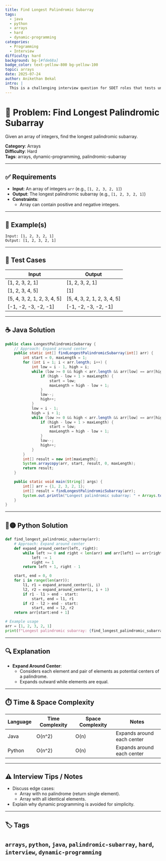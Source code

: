 ```yaml
---
title: Find Longest Palindromic Subarray
tags:
  - java
  - python
  - arrays
  - hard
  - dynamic-programming
categories:
  - Programming
  - Interview
difficulty: hard
background: bg-[#fde68a]
badge_color: text-yellow-800 bg-yellow-100
topic: arrays
date: 2025-07-24
author: Anikethan Bekal
intro: |
  This is a challenging interview question for SDET roles that tests understanding of array manipulation and dynamic programming techniques.
---
```


# 🧠 Problem: Find Longest Palindromic Subarray

Given an array of integers, find the longest palindromic subarray.

**Category**: Arrays  
**Difficulty**: Hard  
**Tags**: arrays, dynamic-programming, palindromic-subarray

---

## ✅ Requirements
- **Input**: An array of integers `arr` (e.g., `[1, 2, 3, 2, 1]`)
- **Output**: The longest palindromic subarray (e.g., `[1, 2, 3, 2, 1]`)
- **Constraints**:
  - Array can contain positive and negative integers.

---

## 🧪 Example(s)
```text
Input: [1, 2, 3, 2, 1]
Output: [1, 2, 3, 2, 1]
```

---

## 🧪 Test Cases
| Input              | Output       |
|---------------------|--------------|
| [1, 2, 3, 2, 1]     | [1, 2, 3, 2, 1] |
| [1, 2, 3, 4, 5]      | [1]         |
| [5, 4, 3, 2, 1, 2, 3, 4, 5] | [5, 4, 3, 2, 1, 2, 3, 4, 5] |
| [-1, -2, -3, -2, -1] | [-1, -2, -3, -2, -1] |

---

## ☕ Java Solution
```java
public class LongestPalindromicSubarray {
    // Approach: Expand around center
    public static int[] findLongestPalindromicSubarray(int[] arr) {
        int start = 0, maxLength = 1;
        for (int i = 1; i < arr.length; i++) {
            int low = i - 1, high = i;
            while (low >= 0 && high < arr.length && arr[low] == arr[high]) {
                if (high - low + 1 > maxLength) {
                    start = low;
                    maxLength = high - low + 1;
                }
                low--;
                high++;
            }
            low = i - 1;
            high = i + 1;
            while (low >= 0 && high < arr.length && arr[low] == arr[high]) {
                if (high - low + 1 > maxLength) {
                    start = low;
                    maxLength = high - low + 1;
                }
                low--;
                high++;
            }
        }
        int[] result = new int[maxLength];
        System.arraycopy(arr, start, result, 0, maxLength);
        return result;
    }

    public static void main(String[] args) {
        int[] arr = {1, 2, 3, 2, 1};
        int[] result = findLongestPalindromicSubarray(arr);
        System.out.println("Longest palindromic subarray: " + Arrays.toString(result));
    }
}
```

---

## 🔵🟡 Python Solution
```python
def find_longest_palindromic_subarray(arr):
    # Approach: Expand around center
    def expand_around_center(left, right):
        while left >= 0 and right < len(arr) and arr[left] == arr[right]:
            left -= 1
            right += 1
        return left + 1, right - 1

    start, end = 0, 0
    for i in range(len(arr)):
        l1, r1 = expand_around_center(i, i)
        l2, r2 = expand_around_center(i, i + 1)
        if r1 - l1 > end - start:
            start, end = l1, r1
        if r2 - l2 > end - start:
            start, end = l2, r2
    return arr[start:end + 1]

# Example usage
arr = [1, 2, 3, 2, 1]
print(f"Longest palindromic subarray: {find_longest_palindromic_subarray(arr)}")
```

---

## 🔍 Explanation
- **Expand Around Center**:
  - Considers each element and pair of elements as potential centers of a palindrome.
  - Expands outward while elements are equal.

---

## ⏱️ Time & Space Complexity
| Language | Time Complexity | Space Complexity | Notes |
|----------|-----------------|------------------|-------|
| Java     | O(n^2)          | O(n)             | Expands around each center |
| Python   | O(n^2)          | O(n)             | Expands around each center |

---

## ⚠️ Interview Tips / Notes
- Discuss edge cases:
  - Array with no palindrome (return single element).
  - Array with all identical elements.
- Explain why dynamic programming is avoided for simplicity.

---

## 🏷 Tags
`arrays`, `python`, `java`, `palindromic-subarray`, `hard`, `interview`, `dynamic-programming`
---
